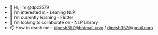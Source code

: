- 👋 Hi, I’m @dpz3579
- 👀 I’m interested in - Leaning NLP
- 🌱 I’m currently learning - Flutter
- 💞️ I’m looking to collaborate on - NLP Library
- 📫 How to reach me - dipesh357@hotmail.com / dipesh357@gmail.com

<!---
dpz3579/dpz3579 is a ✨ special ✨ repository because its `README.md` (this file) appears on your GitHub profile.
You can click the Preview link to take a look at your changes.
--->
